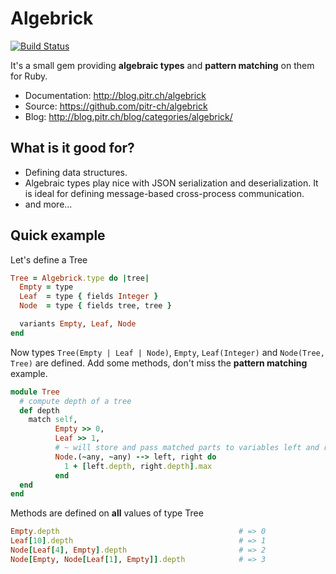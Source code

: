 # Algebrick

[![Build Status](https://travis-ci.org/pitr-ch/algebrick.png?branch=master)](https://travis-ci.org/pitr-ch/algebrick)

It's a small gem providing **algebraic types** and **pattern matching** on them for Ruby.

-   Documentation: <http://blog.pitr.ch/algebrick>
-   Source: <https://github.com/pitr-ch/algebrick>
-   Blog: <http://blog.pitr.ch/blog/categories/algebrick/>

## What is it good for?

-   Defining data structures.
-   Algebraic types play nice with JSON serialization and deserialization. It is ideal for defining message-based cross-process communication.
-   and more...

## Quick example

Let's define a Tree

```ruby
Tree = Algebrick.type do |tree|
  Empty = type
  Leaf  = type { fields Integer }
  Node  = type { fields tree, tree }

  variants Empty, Leaf, Node
end
```

Now types `Tree(Empty | Leaf | Node)`, `Empty`, `Leaf(Integer)` and `Node(Tree, Tree)` are defined.
Add some methods, don't miss the **pattern matching** example.

```ruby
module Tree
  # compute depth of a tree
  def depth
    match self,
          Empty >> 0,
          Leaf >> 1,
          # ~ will store and pass matched parts to variables left and right
          Node.(~any, ~any) --> left, right do
            1 + [left.depth, right.depth].max
          end
  end
end
```

Methods are defined on **all** values of type Tree

```ruby
Empty.depth                                        # => 0
Leaf[10].depth                                     # => 1
Node[Leaf[4], Empty].depth                         # => 2
Node[Empty, Node[Leaf[1], Empty]].depth            # => 3
```
